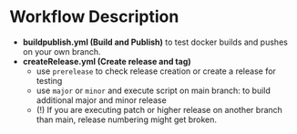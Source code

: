 # Workflow Description

* **buildpublish.yml (Build and Publish)** to test docker builds and pushes on your own branch.
* **createRelease.yml (Create release and tag)** 
    * use `prerelease` to check release creation or create a release for testing
    * use `major` or `minor` and execute script on main branch: to build additional major and minor release
    * (!) If you are executing patch or higher release on another branch than main, release numbering might get broken.